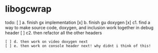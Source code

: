 # libogcwrap

todo:
	[ ] a. finish gx implementation
	[x] b. finish gu doxygen
	[x] c1. find a way to make source code, doxygen, and inclusion work together in debug header
	[ ] c2. then refactor all the other headers

	[ ] d. then work on video doxygen next
	[ ] e. then work on console header next! why didnt i think of this!